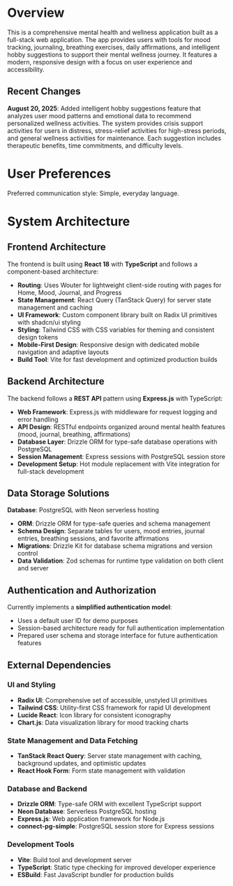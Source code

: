 # Overview

This is a comprehensive mental health and wellness application built as a full-stack web application. The app provides users with tools for mood tracking, journaling, breathing exercises, daily affirmations, and intelligent hobby suggestions to support their mental wellness journey. It features a modern, responsive design with a focus on user experience and accessibility.

## Recent Changes

**August 20, 2025**: Added intelligent hobby suggestions feature that analyzes user mood patterns and emotional data to recommend personalized wellness activities. The system provides crisis support activities for users in distress, stress-relief activities for high-stress periods, and general wellness activities for maintenance. Each suggestion includes therapeutic benefits, time commitments, and difficulty levels.

# User Preferences

Preferred communication style: Simple, everyday language.

# System Architecture

## Frontend Architecture

The frontend is built using **React 18** with **TypeScript** and follows a component-based architecture:

- **Routing**: Uses Wouter for lightweight client-side routing with pages for Home, Mood, Journal, and Progress
- **State Management**: React Query (TanStack Query) for server state management and caching
- **UI Framework**: Custom component library built on Radix UI primitives with shadcn/ui styling
- **Styling**: Tailwind CSS with CSS variables for theming and consistent design tokens
- **Mobile-First Design**: Responsive design with dedicated mobile navigation and adaptive layouts
- **Build Tool**: Vite for fast development and optimized production builds

## Backend Architecture

The backend follows a **REST API** pattern using **Express.js** with TypeScript:

- **Web Framework**: Express.js with middleware for request logging and error handling
- **API Design**: RESTful endpoints organized around mental health features (mood, journal, breathing, affirmations)
- **Database Layer**: Drizzle ORM for type-safe database operations with PostgreSQL
- **Session Management**: Express sessions with PostgreSQL session store
- **Development Setup**: Hot module replacement with Vite integration for full-stack development

## Data Storage Solutions

**Database**: PostgreSQL with Neon serverless hosting
- **ORM**: Drizzle ORM for type-safe queries and schema management
- **Schema Design**: Separate tables for users, mood entries, journal entries, breathing sessions, and favorite affirmations
- **Migrations**: Drizzle Kit for database schema migrations and version control
- **Data Validation**: Zod schemas for runtime type validation on both client and server

## Authentication and Authorization

Currently implements a **simplified authentication model**:
- Uses a default user ID for demo purposes
- Session-based architecture ready for full authentication implementation
- Prepared user schema and storage interface for future authentication features

## External Dependencies

### UI and Styling
- **Radix UI**: Comprehensive set of accessible, unstyled UI primitives
- **Tailwind CSS**: Utility-first CSS framework for rapid UI development
- **Lucide React**: Icon library for consistent iconography
- **Chart.js**: Data visualization library for mood tracking charts

### State Management and Data Fetching
- **TanStack React Query**: Server state management with caching, background updates, and optimistic updates
- **React Hook Form**: Form state management with validation

### Database and Backend
- **Drizzle ORM**: Type-safe ORM with excellent TypeScript support
- **Neon Database**: Serverless PostgreSQL hosting
- **Express.js**: Web application framework for Node.js
- **connect-pg-simple**: PostgreSQL session store for Express sessions

### Development Tools
- **Vite**: Build tool and development server
- **TypeScript**: Static type checking for improved developer experience
- **ESBuild**: Fast JavaScript bundler for production builds